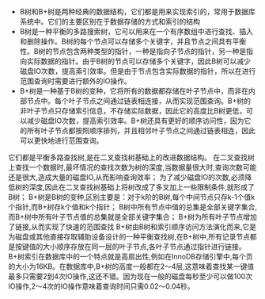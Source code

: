 - B树和B+树是两种经典的数据结构，它们都是用来实现索引的，常用于数据库系统中。它们的主要区别在于数据存储的方式和索引的结构
- B树是一种平衡的多路搜索树，它可以用来在一个有序数组中进行查找、插入和删除操作。B树的每个节点可以存储多个关键字，并且节点之间具有平衡性。B树的节点包含两种类型的指针，一种是指向子节点的指针，另一种是指向实际数据的指针。由于B树的节点可以存储多个关键字，因此B树可以减少磁盘IO次数，提高索引效率。但是由于节点包含实际数据的指针，所以在进行范围查询时需要进行额外的IO操作。
- B+树是一种基于B树的变种，它将所有的数据都存储在叶子节点中，而非在内部节点中。每个叶子节点之间通过链表相连接，从而实现范围查询。B+树的非叶子节点只存储索引信息，不存储实际数据，因此它的高度比B树更低，可以减少磁盘IO次数，提高索引效率。B+树还具有更好的顺序访问性，因为它的所有叶子节点都按照顺序排列，并且相邻叶子节点之间通过链表相连，因此可以更快地进行范围查询。


它们都是平衡多路查找树,是在二叉查找树基础上的改进数据结构。
在二叉查找树上查找一个数据时,最坏情况的查找次数为树的深度,当数据量很大时,查询次数可能还是很大,造成大量的磁盘IO,从而影响查询效率； 
为了减少磁盘IO的次数,必须降低树的深度,因此在二叉查找树基础上将树改成了多叉加上一些限制条件,就形成了B树； 
B+树是B树的变种,区别主要是：对于k阶的B树,每个中间节点只存k-1个值k个指针,而B+树存k个值和k个指针；
B树中所有节点中值的总集是全部关键字集合,而B+树中所有叶子节点值的总集就是全部关键字集合；
B+树为所有叶子节点增加了链接,从而实现了快速的范围查找
B+树由B树和索引顺序访问方法演化而来,它是为磁盘或其他直接存取辅助设备设计的一种平衡查找树,在B+树中,所有记录节点都是按键值的大小顺序存放在同一层的叶子节点,各叶子节点通过指针进行链接。
B+树索引在数据库中的一个特点就是高扇出性,例如在InnoDB存储引擎中,每个页的大小为16KB。在数据库中,B+树的高度一般都在2～4层,这意味着查找某一键值最多只需要2到4次IO操作,这还不错。因为现在一般的磁盘每秒至少可以做100次IO操作,2～4次的IO操作意味着查询时间只需0.02～0.04秒。